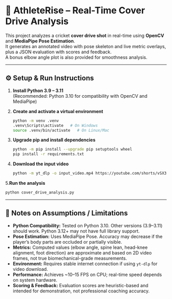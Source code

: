 # 🏏 AthleteRise – Real-Time Cover Drive Analysis

This project analyzes a cricket **cover drive shot** in real-time using **OpenCV** and **MediaPipe Pose Estimation**.  
It generates an annotated video with pose skeleton and live metric overlays, plus a JSON evaluation with scores and feedback.  
A bonus elbow angle plot is also provided for smoothness analysis.

---

## ⚙️ Setup & Run Instructions

1. **Install Python 3.9 – 3.11**  
   (Recommended: Python 3.10 for compatibility with OpenCV and MediaPipe)

2. **Create and activate a virtual environment**
   ```bash
   python -m venv .venv
   .venv\Scripts\activate   # On Windows
   source .venv/bin/activate   # On Linux/Mac
   
3. **Upgrade pip and install dependencies**
   ```bash
   python -m pip install --upgrade pip setuptools wheel
   pip install -r requirements.txt

4. **Download the input video**
   ```bash
   python -m yt_dlp -o input_video.mp4 https://youtube.com/shorts/vSX3IRxGnNY

5.**Run the analysis**
```bash
python cover_drive_analysis.py
```

---

## 📝 Notes on Assumptions / Limitations

- **Python Compatibility:** Tested on Python 3.10. Other versions (3.9–3.11) should work. Python 3.12+ may not have full library support.  
- **Pose Estimation:** Uses MediaPipe Pose. Accuracy may decrease if the player’s body parts are occluded or partially visible.  
- **Metrics:** Computed values (elbow angle, spine lean, head-knee alignment, foot direction) are approximate and based on 2D video frames, not true biomechanical-grade measurements.  
- **Environment:** Requires stable internet connection if using `yt-dlp` for video download.  
- **Performance:** Achieves ~10–15 FPS on CPU; real-time speed depends on system hardware.  
- **Scoring & Feedback:** Evaluation scores are heuristic-based and intended for demonstration, not professional coaching accuracy.
